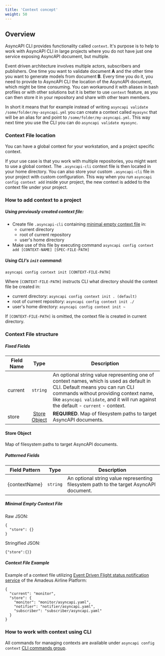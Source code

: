 ```yaml
---
title: 'Context concept'
weight: 50
---
```


## Overview

AsyncAPI CLI provides functionality called `context`. It's purpose is to help to work with AsyncAPI CLI in large projects where you do not have just one service exposing AsyncAPI document, but multiple.

Event driven architecture involves multiple actors, subscribers and publishers. One time you want to validate document **A** and the other time you want to generate models from document **B**. Every time you do it, you need to provide to AsyncAPI CLI the location of the AsyncAPI document, which might be time consuming. You can workaround it with aliases in bash profiles or with other solutions but it is better to use `context` feature, as you can then store it in your repository and share with other team members.

In short it means that for example instead of writing `asyncapi validate /some/folder/my-asyncapi.yml` you can create a context called `myasync` that will be an alias for and point to `/some/folder/my-asyncapi.yml`. This way next time you use the CLI you can do `asyncapi validate myasync`.

### Context File location

You can have a global context for your workstation, and a project specific context.

If your use case is that you work with multiple repositories, you might want to use a global context. The `.asyncapi-cli` context file is then located in your home directory. You can also store your custom `.asyncapi-cli` file in your project with custom configuration. This way when you run `asyncapi config context add` inside your project, the new context is added to the context file under your project.

### How to add context to a project

##### Using previously created context file:
  - Create file `.asyncapi-cli` containing [minimal empty context file](#minimalEmptyContextFile) in:
    - current directory
    - root of current repository
    - user's home directory
  - Make use of this file by executing command `asyncapi config context add [CONTEXT-NAME] [SPEC-FILE-PATH]`

##### Using CLI's `init` command:

`asyncapi config context init [CONTEXT-FILE-PATH]`

Where `[CONTEXT-FILE-PATH]` instructs CLI what directory should the context file be created in:
  - current directory: `asyncapi config context init . (default)`
  - root of current repository: `asyncapi config context init ./`
  - user's home directory: `asyncapi config context init ~`

If `[CONTEXT-FILE-PATH]` is omitted, the context file is created in current directory.

### Context File structure

##### Fixed Fields

Field Name | Type | Description
---|:---:|---
current | `string` | An optional string value representing one of context names, which is used as default in CLI. Default means you can run CLI commands without providing context name, like `asyncapi validate`, and it will run against the default - `current` - context.
store | [Store Object](#storeObject) | **REQUIRED**. Map of filesystem paths to target AsyncAPI documents.

#### <a name="storeObject"></a>Store Object

Map of filesystem paths to target AsyncAPI documents.

##### Patterned Fields

Field Pattern | Type | Description
---|:---:|---
{contextName} | `string` | An optional string value representing filesystem path to the target AsyncAPI document.

##### <a name="minimalEmptyContextFile"></a>Minimal Empty Context File
Raw JSON:
```
{
  "store": {}
}
```
Stringified JSON:
```
{"store":{}}
```

##### Context File Example

Example of a context file utilizing [Event Driven Flight status notification service](https://github.com/amadeus4dev-examples/amadeus-async-flight-status/tree/ff433b6d320a3a6a2499976cbf0782353bc57c16) of the Amadeus Airline Platform:
```
{
  "current": "monitor",
  "store": {
    "monitor": "monitor/asyncapi.yaml",
    "notifier": "notifier/asyncapi.yaml",
    "subscriber": "subscriber/asyncapi.yaml"
  }
}
```

### How to work with context using CLI

All commands for managing contexts are available under `asyncapi config context` [CLI commands group](usage#asyncapi-config-context).
